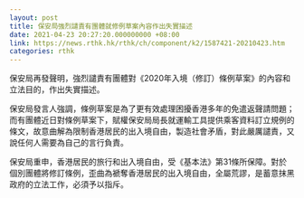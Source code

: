 ```yaml
---
layout: post
title: 保安局強烈譴責有團體就修例草案內容作出失實描述
date: 2021-04-23 20:27:20.000000000 +08:00
link: https://news.rthk.hk/rthk/ch/component/k2/1587421-20210423.htm
categories: rthk
---
```


保安局再發聲明，強烈譴責有團體對《2020年入境（修訂）條例草案》的內容和立法目的，作出失實描述。

保安局發言人強調，條例草案是為了更有效處理困擾香港多年的免遣返聲請問題；而有團體近日對條例草案下，賦權保安局局長就運輸工具提供乘客資料訂立規例的條文，故意曲解為限制香港居民的出入境自由，製造社會矛盾，對此嚴厲譴責，又說任何人需要為自己的言行負責。

保安局重申，香港居民的旅行和出入境自由，受《基本法》第31條所保障。對於個別團體將修訂條例，歪曲為褫奪香港居民的出入境自由，全屬荒謬，是蓄意抹黑政府的立法工作，必須予以指斥。
